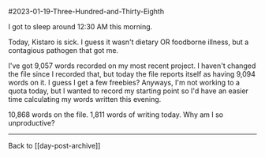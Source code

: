 #2023-01-19-Three-Hundred-and-Thirty-Eighth

I got to sleep around 12:30 AM this morning.

Today, Kistaro is sick.  I guess it wasn't dietary OR foodborne illness, but a contagious pathogen that got me.

I've got 9,057 words recorded on my most recent project.  I haven't changed the file since I recorded that, but today the file reports itself as having 9,094 words on it.  I guess I get a few freebies?  Anyways, I'm not working to a quota today, but I wanted to record my starting point so I'd have an easier time calculating my words written this evening.

10,868 words on the file.  1,811 words of writing today.  Why am I so unproductive?

---
Back to [[day-post-archive]]